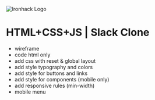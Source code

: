 ![Ironhack Logo](https://i.imgur.com/1QgrNNw.png)

# HTML+CSS+JS | Slack Clone

- wireframe
- code html only
- add css with reset & global layout
- add style typography and colors
- add style for buttons and links
- add style for components (mobile only)
- add responsive rules (min-width)
- mobile menu
